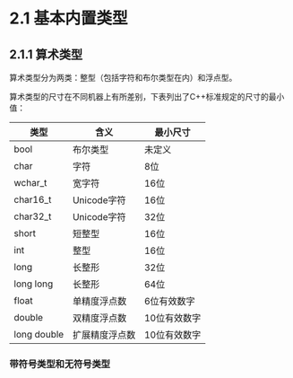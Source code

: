 # 2.1 基本内置类型

## 2.1.1 算术类型

算术类型分为两类：整型（包括字符和布尔类型在内）和浮点型。

算术类型的尺寸在不同机器上有所差别，下表列出了C++标准规定的尺寸的最小值：

| 类型 | 含义 | 最小尺寸 |
| ------ | ------ | ------ |
| bool | 布尔类型 | 未定义 |
| char | 字符 | 8位 |
| wchar_t | 宽字符 | 16位 |
| char16_t | Unicode字符 | 16位 |
| char32_t | Unicode字符 | 32位 |
| short | 短整型 | 16位 |
| int | 整型 | 16位 |
| long | 长整形 | 32位 |
| long long | 长整形 | 64位 |
| float | 单精度浮点数 | 6位有效数字 |
| double | 双精度浮点数 | 10位有效数字 |
| long double | 扩展精度浮点数 | 10位有效数字 |

### 带符号类型和无符号类型
